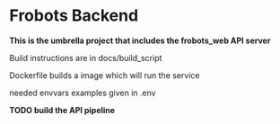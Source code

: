 # Frobots Backend


**This is the umbrella project that includes the frobots_web API server**

Build instructions are in docs/build_script

Dockerfile builds a image which will run the service

needed envvars examples given in .env

**TODO build the API pipeline**

